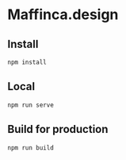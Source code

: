 # Maffinca.design
## Install
```
npm install
```
## Local
```
npm run serve
```
## Build for production
```
npm run build
```
